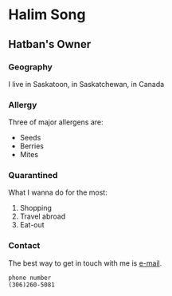 # Halim Song
## Hatban's Owner

### Geography

I live in Saskatoon, in Saskatchewan, in Canada

### Allergy

Three of major allergens are:
- Seeds
- Berries
- Mites

### Quarantined

What I wanna do for the most:
1. Shopping
2. Travel abroad
3. Eat-out

### Contact

The best way to get in touch with me is [e-mail](halim.song@nrc-cnrc.gc.ca).
```
phone number
(306)260-5081
```
